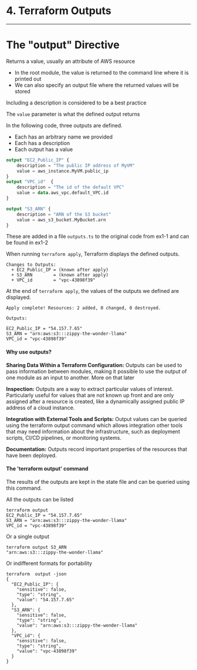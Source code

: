 # 4. Terraform Outputs

---

# The "output" Directive

Returns a value, usually an attribute of AWS resource
- In the root module, the value is returned to the command line where it is printed out
- We can also specify an output file where the returned values will be stored

Including a description is considered to be a best practice

The `value` parameter is what the defined output returns

In the following code, three outputs are defined.
- Each has an arbitrary name we provided
- Each has a description
- Each output has a value

```terraform
output "EC2_Public_IP" {
    description = "The public IP address of MyVM"
    value = aws_instance.MyVM.public_ip
}
output "VPC_id"  {
    description = "The id of the default VPC"
    value = data.aws_vpc.default_VPC.id    
}

output "S3_ARN" {
    description = "ARN of the S3 bucket"
    value = aws_s3_bucket.MyBucket.arn
}
```

These are added in a file `outputs.ts` to the original code from ex1-1 and can be found in ex1-2

When running `terraform apply`, Terraform displays the defined outputs.

```console
Changes to Outputs:
  + EC2_Public_IP = (known after apply)
  + S3_ARN        = (known after apply)
  + VPC_id        = "vpc-43898f39"
```

At the end of `terraform apply`, the values of the outputs we defined are displayed.

```console 
Apply complete! Resources: 2 added, 0 changed, 0 destroyed.

Outputs:

EC2_Public_IP = "54.157.7.65"
S3_ARN = "arn:aws:s3:::zippy-the-wonder-llama"
VPC_id = "vpc-43898f39"
```

#### Why use outputs?

**Sharing Data Within a Terraform Configuration:** Outputs can be used to pass information between modules, making it possible to use the output of one module as an input to another. More on that later

**Inspection:** Outputs are a way to extract particular values of interest. Particularly useful for values that are not known up front and are only assigned after a resource is created, like a dynamically assigned public IP address of a cloud instance.

**Integration with External Tools and Scripts:** Output values can be queried using the terraform output command which allows integration other tools that may need information about the infrastructure, such as deployment scripts, CI/CD pipelines, or monitoring systems.

**Documentation:** Outputs record important properties of the resources that have been deployed.

#### The 'terraform output' command

The results of the outputs are kept in the state file and can be queried using this command.

All the outputs can be listed

```console
terraform output
EC2_Public_IP = "54.157.7.65"
S3_ARN = "arn:aws:s3:::zippy-the-wonder-llama"
VPC_id = "vpc-43898f39"
```

Or a single output

```console
terraform output S3_ARN
"arn:aws:s3:::zippy-the-wonder-llama"
```

Or indifferent formats for portability

```console
terraform  output -json
{
  "EC2_Public_IP": {
    "sensitive": false,
    "type": "string",
    "value": "54.157.7.65"
  },
  "S3_ARN": {
    "sensitive": false,
    "type": "string",
    "value": "arn:aws:s3:::zippy-the-wonder-llama"
  },
  "VPC_id": {
    "sensitive": false,
    "type": "string",
    "value": "vpc-43898f39"
  }
}
```